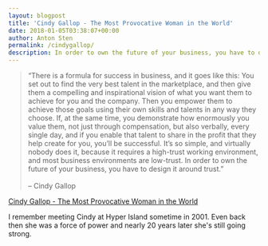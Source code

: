 ```yaml
---
layout: blogpost
title: 'Cindy Gallop - The Most Provocative Woman in the World'
date: 2018-01-05T03:38:07+00:00
author: Anton Sten
permalink: /cindygallop/
description: In order to own the future of your business, you have to design it around trust.
---
```

>“There is a formula for success in business, and it goes like this: You set out to find the very best talent in the marketplace, and then give them a compelling and inspirational vision of what you want them to achieve for you and the company. Then you empower them to achieve those goals using their own skills and talents in any way they choose. If, at the same time, you demonstrate how enormously you value them, not just through compensation, but also verbally, every single day, and if you enable that talent to share in the profit that they help create for you, you’ll be successful. It’s so simple, and virtually nobody does it, because it requires a high-trust working environment, and most business environments are low-trust. In order to own the future of your business, you have to design it around trust.”<br><br>
– Cindy Gallop

[Cindy Gallop - The Most Provocative Woman in the World](https://mmlafleur.com/most-remarkable-women/cindy-gallop-sextech-fund-interview)

I remember meeting Cindy at Hyper Island sometime in 2001. Even back then she was a force of power and nearly 20 years later she's still going strong.
